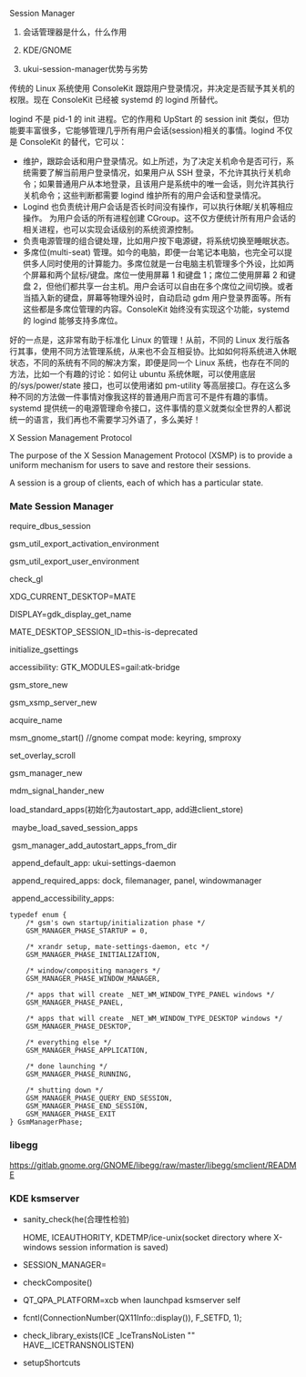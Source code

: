Session Manager

1. 会话管理器是什么，什么作用

2. KDE/GNOME

3. ukui-session-manager优势与劣势

   

传统的 Linux 系统使用 ConsoleKit 跟踪用户登录情况，并决定是否赋予其关机的权限。现在 ConsoleKit 已经被 systemd 的 logind 所替代。

logind 不是 pid-1 的 init 进程。它的作用和 UpStart 的 session init 类似，但功能要丰富很多，它能够管理几乎所有用户会话(session)相关的事情。logind 不仅是 ConsoleKit 的替代，它可以：

* 维护，跟踪会话和用户登录情况。如上所述，为了决定关机命令是否可行，系统需要了解当前用户登录情况，如果用户从 SSH 登录，不允许其执行关机命令；如果普通用户从本地登录，且该用户是系统中的唯一会话，则允许其执行关机命令；这些判断都需要 logind 维护所有的用户会话和登录情况。
* Logind 也负责统计用户会话是否长时间没有操作，可以执行休眠/关机等相应操作。
  为用户会话的所有进程创建 CGroup。这不仅方便统计所有用户会话的相关进程，也可以实现会话级别的系统资源控制。
* 负责电源管理的组合键处理，比如用户按下电源键，将系统切换至睡眠状态。
* 多席位(multi-seat) 管理。如今的电脑，即便一台笔记本电脑，也完全可以提供多人同时使用的计算能力。多席位就是一台电脑主机管理多个外设，比如两个屏幕和两个鼠标/键盘。席位一使用屏幕 1 和键盘 1；席位二使用屏幕 2 和键盘 2，但他们都共享一台主机。用户会话可以自由在多个席位之间切换。或者当插入新的键盘，屏幕等物理外设时，自动启动 gdm 用户登录界面等。所有这些都是多席位管理的内容。ConsoleKit 始终没有实现这个功能，systemd 的 logind 能够支持多席位。

好的一点是，这非常有助于标准化 Linux 的管理！从前，不同的 Linux 发行版各行其事，使用不同方法管理系统，从来也不会互相妥协。比如如何将系统进入休眠状态，不同的系统有不同的解决方案，即便是同一个 Linux 系统，也存在不同的方法，比如一个有趣的讨论：如何让 ubuntu 系统休眠，可以使用底层的/sys/power/state 接口，也可以使用诸如 pm-utility 等高层接口。存在这么多种不同的方法做一件事情对像我这样的普通用户而言可不是件有趣的事情。systemd 提供统一的电源管理命令接口，这件事情的意义就类似全世界的人都说统一的语言，我们再也不需要学习外语了，多么美好！

X Session Management Protocol

The purpose of the X Session Management Protocol (XSMP) is to provide a uniform mechanism for users to save and restore their sessions. 

A session is a group of clients, each of which has a particular state. 



### Mate Session Manager

require_dbus_session

gsm_util_export_activation_environment

gsm_util_export_user_environment

check_gl

XDG_CURRENT_DESKTOP=MATE

DISPLAY=gdk_display_get_name

MATE_DESKTOP_SESSION_ID=this-is-deprecated

initialize_gsettings

accessibility: GTK_MODULES=gail:atk-bridge

gsm_store_new

gsm_xsmp_server_new

acquire_name

msm_gnome_start() //gnome compat mode: keyring, smproxy

set_overlay_scroll

gsm_manager_new

mdm_signal_hander_new

load_standard_apps(初始化为autostart_app, add进client_store)

​	maybe_load_saved_session_apps

​	gsm_manager_add_autostart_apps_from_dir

​	append_default_app: ukui-settings-daemon

​	append_required_apps: dock, filemanager, panel, windowmanager

​	append_accessibility_apps: 

```
typedef enum {
    /* gsm's own startup/initialization phase */
    GSM_MANAGER_PHASE_STARTUP = 0,

    /* xrandr setup, mate-settings-daemon, etc */
    GSM_MANAGER_PHASE_INITIALIZATION,

    /* window/compositing managers */
    GSM_MANAGER_PHASE_WINDOW_MANAGER,

    /* apps that will create _NET_WM_WINDOW_TYPE_PANEL windows */
    GSM_MANAGER_PHASE_PANEL,

    /* apps that will create _NET_WM_WINDOW_TYPE_DESKTOP windows */
    GSM_MANAGER_PHASE_DESKTOP,

    /* everything else */
    GSM_MANAGER_PHASE_APPLICATION,

    /* done launching */
    GSM_MANAGER_PHASE_RUNNING,

    /* shutting down */
    GSM_MANAGER_PHASE_QUERY_END_SESSION,
    GSM_MANAGER_PHASE_END_SESSION,
    GSM_MANAGER_PHASE_EXIT
} GsmManagerPhase;
```



### libegg

https://gitlab.gnome.org/GNOME/libegg/raw/master/libegg/smclient/README

### KDE ksmserver

* sanity_check(he(合理性检验)

  HOME, ICEAUTHORITY, KDETMP/ice-unix(socket directory where X-windows session information is saved)

* SESSION_MANAGER=

* checkComposite()

* QT_QPA_PLATFORM=xcb when launchpad ksmserver self

* fcntl(ConnectionNumber(QX11Info::display()), F_SETFD, 1);

* check_library_exists(ICE _IceTransNoListen "" HAVE__ICETRANSNOLISTEN)

* setupShortcuts



